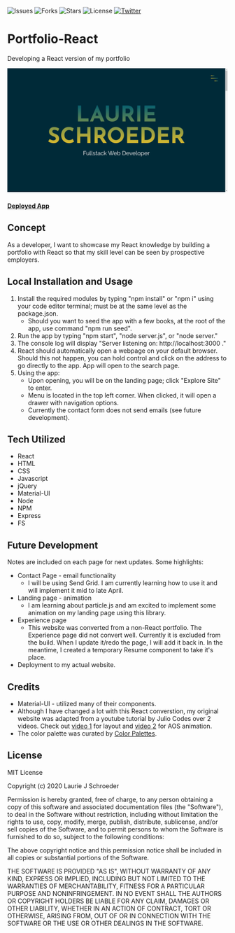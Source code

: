 ![Issues](https://img.shields.io/github/issues/clauries/Portfolio-React)  ![Forks](https://img.shields.io/github/forks/clauries/Portfolio-React)  ![Stars](https://img.shields.io/github/stars/clauries/Portfolio-React)  ![License](https://img.shields.io/github/license/clauries/Portfolio-React)  [![Twitter](https://img.shields.io/twitter/url?style=social)](https://twitter.com/intent/tweet?text=Wow:&url=https%3A%2F%2Fgithub.com%2Fclauries%2FPortfolio-React)

# Portfolio-React
Developing a React version of my portfolio

<img src="client\public\assets\imgs\portfolio.png"/>

#### [Deployed App](https://young-citadel-93602.herokuapp.com/)

## Concept
As a developer, I want to showcase my React knowledge by building a portfolio with React so that my skill level can be seen by prospective employers.

## Local Installation and Usage
1. Install the required modules by typing "npm install" or "npm i" using your code editor terminal; must be at the same level as the package.json.
    * Should you want to seed the app with a few books, at the root of the app, use command "npm run seed".
2. Run the app by typing "npm start", "node server.js", or "node server."
3. The console log will display "Server listening on: http://localhost:3000 ."
4. React should automatically open a webpage on your default browser. Should this not happen, you can hold control and click on the address to go directly to the app. App will open to the search page.
5. Using the app: 
    * Upon opening, you will be on the landing page; click "Explore Site" to enter.
    * Menu is located in the top left corner. When clicked, it will open a drawer with navigation options.
    * Currently the contact form does not send emails (see future development).

## Tech Utilized
* React
* HTML
* CSS
* Javascript
* jQuery
* Material-UI
* Node
* NPM
* Express
* FS

## Future Development
Notes are included on each page for next updates. Some highlights:
* Contact Page - email functionality
    * I will be using Send Grid. I am currently learning how to use it and will implement it mid to late April.
* Landing page - animation
    * I am learning about particle.js and am excited to implement some animation on my landing page using this library. 
* Experience page
    * This website was converted from a non-React portfolio. The Experience page did not convert well. Currently it is excluded from the build. When I update it/redo the page, I will add it back in. In the meantime, I created a temporary Resume component to take it's place. 
* Deployment to my actual website.


## Credits 
* Material-UI - utilized many of their components. 
* Although I have changed a lot with this React converstion, my original website was adapted from a youtube tutorial by Julio Codes over 2 videos. Check out [video 1](https://youtu.be/T7PnWnTgusc) for layout and [video 2](https://youtu.be/inCl01EJkts) for AOS animation.
* The color palette was curated by [Color Palettes](https://colorpalettes.net/color-palette-971/).


## License

MIT License

Copyright (c) 2020 Laurie J Schroeder

Permission is hereby granted, free of charge, to any person obtaining a copy
of this software and associated documentation files (the "Software"), to deal
in the Software without restriction, including without limitation the rights
to use, copy, modify, merge, publish, distribute, sublicense, and/or sell
copies of the Software, and to permit persons to whom the Software is
furnished to do so, subject to the following conditions:

The above copyright notice and this permission notice shall be included in all
copies or substantial portions of the Software.

THE SOFTWARE IS PROVIDED "AS IS", WITHOUT WARRANTY OF ANY KIND, EXPRESS OR
IMPLIED, INCLUDING BUT NOT LIMITED TO THE WARRANTIES OF MERCHANTABILITY,
FITNESS FOR A PARTICULAR PURPOSE AND NONINFRINGEMENT. IN NO EVENT SHALL THE
AUTHORS OR COPYRIGHT HOLDERS BE LIABLE FOR ANY CLAIM, DAMAGES OR OTHER
LIABILITY, WHETHER IN AN ACTION OF CONTRACT, TORT OR OTHERWISE, ARISING FROM,
OUT OF OR IN CONNECTION WITH THE SOFTWARE OR THE USE OR OTHER DEALINGS IN THE
SOFTWARE.